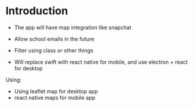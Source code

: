# Introduction
- The app will have map integration like snapchat
- Allow school emails in the future
- Filter using class or other things


- Will replace swift with react native for mobile, and use electron + react for desktop


Using:
- Using leaflet map for desktop app
- react native maps for mobile app
